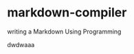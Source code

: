 # markdown-compiler
 writing a Markdown Using Programming

<!--整段整段的不可见内容-->

dwdw<!--{if-a}-->aaa<!--{end}-->

